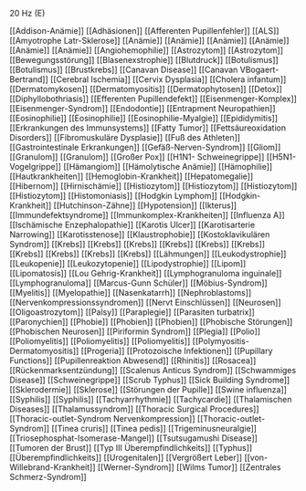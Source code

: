 20 Hz (E)

[[Addison-Anämie]]
[[Adhäsionen]]
[[Afferenten Pupillenfehler]]
[[ALS]]
[[Amyotrophe Latr-Sklerose]]
[[Anämie]]
[[Anämie]]
[[Anämie]]
[[Anämie]]
[[Anämie]]
[[Anämie]]
[[Angiohemophilie]]
[[Astrozytom]]
[[Astrozytom]]
[[Bewegungsstörung]]
[[Blasenexstrophie]]
[[Blutdruck]]
[[Botulismus]]
[[Botulismus]]
[[Brustkrebs]]
[[Canavan Disease]]
[[Canavan VBogaert-Bertrand]]
[[Cerebral Ischemia]]
[[Cervix Dysplasia]]
[[Cholera infantum]]
[[Dermatomykosen]]
[[Dermatomyositis]]
[[Dermatophytosen]]
[[Detox]]
[[Diphyllobothriasis]]
[[Efferenten Pupillendefekt]]
[[Eisenmenger-Komplex]]
[[Eisenmenger-Syndrom]]
[[Endodontie]]
[[Entrapment Neuropathien]]
[[Eosinophilie]]
[[Eosinophilie]]
[[Eosinophilie-Myalgie]]
[[Epididymitis]]
[[Erkrankungen des Immunsystems]]
[[Fatty Tumor]]
[[Fettsäureoxidation Disorders]]
[[Fibromuskuläre Dysplasie]]
[[Fuß des Athleten]]
[[Gastrointestinale Erkrankungen]]
[[Gefäß-Nerven-Syndrom]]
[[Gliom]]
[[Granulom]]
[[Granulom]]
[[Großer Pox]]
[[H1N1- Schweinegrippe]]
[[H5N1- Vogelgrippe]]
[[Hämangiom]]
[[Hämolytische Anämie]]
[[Hämophilie]]
[[Hautkrankheiten]]
[[Hemoglobin-Krankheit]]
[[Hepatomegalie]]
[[Hibernom]]
[[Hirnischämie]]
[[Histiozytom]]
[[Histiozytom]]
[[Histiozytom]]
[[Histiozytom]]
[[Histomoniasis]]
[[Hodgkin Lymphom]]
[[Hodgkin-Krankheit]]
[[Hutchinson-Zähne]]
[[Hypotension]]
[[Ikterus]]
[[Immundefektsyndrome]]
[[Immunkomplex-Krankheiten]]
[[Influenza A]]
[[Ischämische Enzephalopathie]]
[[Karotis Ulcer]]
[[Karotisarterie Narrowing]]
[[Karotisstenose]]
[[Klaustrophobie]]
[[Kostoklavikulären Syndrom]]
[[Krebs]]
[[Krebs]]
[[Krebs]]
[[Krebs]]
[[Krebs]]
[[Krebs]]
[[Krebs]]
[[Krebs]]
[[Krebs]]
[[Krebs]]
[[Lähmungen]]
[[Leukodystrophie]]
[[Leukopenie]]
[[Leukozytopenie]]
[[Lipodystrophie]]
[[Lipom]]
[[Lipomatosis]]
[[Lou Gehrig-Krankheit]]
[[Lymphogranuloma inguinale]]
[[Lymphogranuloma]]
[[Marcus-Gunn Schüler]]
[[Möbius-Syndrom]]
[[Myelitis]]
[[Myelopathie]]
[[Nasenkatarrh]]
[[Nephroblastoms]]
[[Nervenkompressionssyndromen]]
[[Nervt Einschlüssen]]
[[Neurosen]]
[[Oligoastrozytom]]
[[Palsy]]
[[Paraplegie]]
[[Parasiten turbatrix]]
[[Paronychien]]
[[Phobie]]
[[Phobien]]
[[Phobien]]
[[Phobische Störungen]]
[[Phobischen Neurosen]]
[[Piriformin Syndrom]]
[[Plegia]]
[[Polio]]
[[Poliomyelitis]]
[[Poliomyelitis]]
[[Poliomyelitis]]
[[Polymyositis-Dermatomyositis]]
[[Progeria]]
[[Protozoische Infektionen]]
[[Pupillary Functions]]
[[Pupillenreaktion Abwesend]]
[[Rhinitis]]
[[Rosacea]]
[[Rückenmarksentzündung]]
[[Scalenus Anticus Syndrom]]
[[Schwammiges Disease]]
[[Schweinegrippe]]
[[Scrub Typhus]]
[[Sick Building Syndrome]]
[[Sklerodermie]]
[[Sklerose]]
[[Störungen der Pupille]]
[[Swine influenza]]
[[Syphilis]]
[[Syphilis]]
[[Tachyarrhythmie]]
[[Tachycardie]]
[[Thalamischen Diseases]]
[[Thalamussyndrom]]
[[Thoracic Surgical Procedures]]
[[Thoracic-outlet-Syndrom Nervenkompression]]
[[Thoracic-outlet-Syndrom]]
[[Tinea cruris]]
[[Tinea pedis]]
[[Trigeminusneuralgie]]
[[Triosephosphat-Isomerase-Mangel]]
[[Tsutsugamushi Disease]]
[[Tumoren der Brust]]
[[Typ III Überempfindlichkeits]]
[[Typhus]]
[[Überempfindlichkeits]]
[[Urogenitalen]]
[[Vergrößert Leber]]
[[von-Willebrand-Krankheit]]
[[Werner-Syndrom]]
[[Wilms Tumor]]
[[Zentrales Schmerz-Syndrom]]